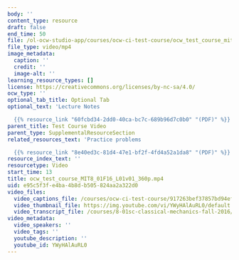 ```yaml
---
body: ''
content_type: resource
draft: false
end_time: 50
file: /ol-ocw-studio-app/courses/ocw-ci-test-course/ocw_test_course_mit8_01f16_l01v01_360p_360p_16_9.mp4
file_type: video/mp4
image_metadata:
  caption: ''
  credit: ''
  image-alt: ''
learning_resource_types: []
license: https://creativecommons.org/licenses/by-nc-sa/4.0/
ocw_type: ''
optional_tab_title: Optional Tab
optional_text: 'Lecture Notes

  {{% resource_link "60fcbd34-2dd0-40ca-bc7c-689b96d7c0b0" "(PDF)" %}}'
parent_title: Test Course Video
parent_type: SupplementalResourceSection
related_resources_text: 'Practice problems

  {{% resource_link "8e40ed3c-81d4-47e1-bf2f-4fd4a52a1da8" "(PDF)" %}}'
resource_index_text: ''
resourcetype: Video
start_time: 13
title: ocw_test_course_MIT8_01F16_L01v01_360p.mp4
uid: e95c5f3f-e4ba-4b8d-b505-824aa2a322d0
video_files:
  video_captions_file: /courses/ocw-ci-test-course/917263bef37857bd94ef67692405bcc9_erlp_sbca1s.vtt
  video_thumbnail_file: https://img.youtube.com/vi/YWyHAlAuRL0/default.jpg
  video_transcript_file: /courses/8-01sc-classical-mechanics-fall-2016/33f61131009a6cd12d9a4c0e42eb7f44_ErlP_SBcA1s.pdf
video_metadata:
  video_speakers: ''
  video_tags: ''
  youtube_description: ''
  youtube_id: YWyHAlAuRL0
---
```

